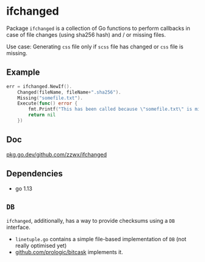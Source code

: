 # ifchanged

Package `ifchanged` is a collection of Go functions to perform callbacks in case of file changes (using sha256 hash)
and / or missing files.

Use case: Generating `css` file only if `scss` file has changed or `css` file is missing.

## Example

```go
err = ifchanged.NewIf().
    Changed(fileName, fileName+".sha256").
    Missing("somefile.txt").
    Execute(func() error {
        fmt.Printf("This has been called because \"somefile.txt\" is missing or %v has changed\n", fileName)
        return nil
    })
```

## Doc

[pkg.go.dev/github.com/zzwx/ifchanged](https://pkg.go.dev/github.com/zzwx/ifchanged)

## Dependencies

* go 1.13

## `DB` 

`ifchanged`, additionally, has a way to provide checksums using a `DB` interface.

* `linetuple.go` contains a simple file-based implementation of `DB` (not really optimised yet)
* [github.com/prologic/bitcask](github.com/prologic/bitcask) implements it.
